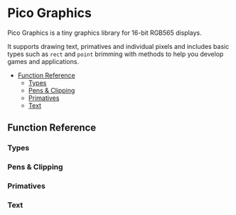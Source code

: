 # Pico Graphics <!-- omit in toc -->

Pico Graphics is a tiny graphics library for 16-bit RGB565 displays.

It supports drawing text, primatives and individual pixels and includes basic types such as `rect` and `point` brimming with methods to help you develop games and applications.

- [Function Reference](#function-reference)
  - [Types](#types)
  - [Pens & Clipping](#pens--clipping)
  - [Primatives](#primatives)
  - [Text](#text)

## Function Reference

### Types

### Pens & Clipping

### Primatives

### Text